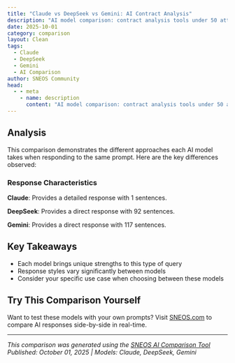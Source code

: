 ```yaml
---
title: "Claude vs DeepSeek vs Gemini: AI Contract Analysis"
description: "AI model comparison: contract analysis tools under 50 attorneys..."
date: 2025-10-01
category: comparison
layout: Clean
tags:
  - Claude
  - DeepSeek
  - Gemini
  - AI Comparison
author: SNEOS Community
head:
  - - meta
    - name: description
      content: "AI model comparison: contract analysis tools under 50 attorneys..."
---
```


<ChatComparison
  title="Claude vs DeepSeek vs Gemini: AI Contract Analysis"
  prompt="contract analysis tools under 50 attorneys"
  :responses='{
    "Claude": "Here are the best contract analysis tools for law firms with under 50 attorneys:\n\n## **Comprehensive Contract Management Platforms**\n\n**ContractPodAi**\n- AI-powered contract review and analysis\n- Template libraries and clause recommendations\n- Pricing: Custom, but competitive for mid-size firms\n- Strong integration capabilities\n\n**Ironclad**\n- Intuitive contract lifecycle management\n- Advanced analytics and reporting\n- Self-service contract creation\n- Good for growing firms\n\n## **Document Review \u0026 Analysis Tools**\n\n**LawGeex**\n- AI contract review focused on specific contract types\n- Quick turnaround times\n- Pre-trained on common business contracts\n- Transparent pricing model\n\n**Kira Systems** (now part of Litera)\n- Machine learning for contract analysis\n- Excellent due diligence capabilities\n- Strong extraction of key terms and clauses\n\n**eBrevia** (now ThomsonReuters)\n- AI-powered document analysis\n- Good for M\u0026A and due diligence\n- Integrates with other TR tools\n\n## **Budget-Friendly Options**\n\n**ContractSafe**\n- Simple contract storage and search\n- Basic analytics and reporting\n- Very affordable for smaller firms\n- Easy implementation\n\n**Concord** (now part of Icertis)\n- User-friendly interface\n- Good workflow automation\n- Reasonable pricing tiers\n\n**PandaDoc**\n- Document automation and e-signature\n- Basic contract analytics\n- Affordable subscription model\n\n## **Key Considerations for Smaller Firms**\n\n- **Implementation time and complexity**\n- **Training requirements for staff**\n- **Integration with existing legal tech stack**\n- **Scalability as the firm grows**\n- **Data security and compliance features**\n\nWould you like me to elaborate on any specific tool or discuss particular use cases for your firm?",
    "DeepSeek": "Of course. This is a very common and critical need for growing law firms. The \u0022under 50 attorney\u0022 size means you need tools that are powerful and legitimate, but also prioritize ease of use, quick implementation, and cost-effectiveness.\n\nThe market has responded well to this need, and the best tools for you will balance AI power with practical features that don\u0027t require a massive IT department.\n\n### Key Considerations for a Firm Your Size:\n\n*   **User-Friendly Interface:** Lawyers and paralegals should be able to use it without extensive training.\n*   **\u0022Set-and-Forget\u0022 Playbooks:** The ability to create firm-specific standards for different contract types (e.g., NDAs, Service Agreements) is crucial for efficiency and consistency.\n*   **Integration:** Does it work with your existing practice management software (Clio, LeanLaw, etc.) or at least Microsoft Word?\n*   **Pricing Model:** Look for transparent, per-user or flat-fee pricing, not enterprise-level quotes that require a sales call.\n*   **Security \u0026 Confidentiality:** Non-negotiable. The tool must have robust, enterprise-grade security, even for smaller firms.\n\n---\n\n### Top Contract Analysis Tools for Firms Under 50 Attorneys\n\nHere is a breakdown of tools that fit your profile, categorized by their primary strength.\n\n#### Category 1: AI-Powered Analysis \u0026 Review (The \u0022Heavy Lifters\u0022)\n\nThese tools use artificial intelligence to read and analyze contracts, identifying clauses, risks, and deviations from your standards.\n\n1.  **LawGeex**\n    *   **Best For:** Automated compliance review against a custom playbook. It\u0027s exceptionally good for high-volume, standardized contracts like NDAs and Procurement Agreements.\n    *   **Why it\u0027s a good fit:** It\u0027s designed to be used by lawyers without a tech background. You build your playbook (\u0022we always need an indemnification clause\u0022), and LawGeex flags any contract that doesn\u0027t meet your standards. It provides a clear \u0022Pass/Fail\u0022 report.\n    *   **Pricing:** Transparent, subscription-based. Well within the budget for a firm of your size.\n\n2.  **LexCheck**\n    *   **Best For:** Accelerating redlining and negotiation directly in Microsoft Word.\n    *   **Why it\u0027s a good fit:** It integrates seamlessly with Word and Outlook. As you receive contracts, LexCheck\u0027s AI suggests redlines and negotiating positions based on your playbook, dramatically speeding up the first draft review. It feels like a super-powered \u0022Track Changes.\u0022\n    *   **Pricing:** Subscription-based, typically per user. Aimed at professional service firms like yours.\n\n3.  **Kira Systems (now part of Litera)**\n    *   **Best For:** Due diligence in M\u0026A, real estate, or financing transactions. It\u0027s a powerhouse for extracting data from large sets of documents.\n    *   **Why it\u0027s a good fit:** While used by large firms, its modular and focused nature makes it accessible for smaller firms that specialize in transactional work. If your firm does a few big deals a year, not a high volume of small contracts, Kira can be a game-changer.\n    *   **Pricing:** Can be more project-based or a modular subscription. You\u0027d need to get a quote, but it\u0027s worth exploring for specialist firms.\n\n#### Category 2: Clause \u0026 Knowledge Management (The \u0022Organizers\u0022)\n\nThese tools help you create, find, and manage your best clauses and past work product, making your team more efficient.\n\n1.  **Contract Express (by Litera)**\n    *   **Best For:** Automating the *creation* of first-draft contracts from intelligent questionnaires.\n    *   **Why it\u0027s a good fit:** If you find yourself drafting the same types of agreements repeatedly (e.g., client engagement letters, specific licenses), Contract Express can automate 90% of that work. A paralegal or associate answers a dynamic questionnaire, and a perfectly formatted, firm-approved draft is generated in seconds.\n    *   **Pricing:** Subscription-based. A massive efficiency booster that pays for itself quickly.\n\n2.  **Clause Library (within Practical Law from Thomson Reuters)**\n    *   **Best For:** Firms that already subscribe to or are considering **Practical Law**.\n    *   **Why it\u0027s a good fit:** Practical Law is a fantastic resource for its secondary source materials. Its Clause Library provides expertly drafted, jurisdiction-specific model clauses with practitioner notes. It\u0027s not AI analysis, but it\u0027s an incredible resource for drafting and checking your work.\n    *   **Pricing:** Bundled with a Practical Law subscription, which is a flat-rate fee. Excellent value for the breadth of content.\n\n#### Category 3: All-in-One Practice Management with Contract Features\n\nThese are broader tools where contract management is one feature among many (matter management, timekeeping, billing, etc.).\n\n1.  **Clio**\n    *   **Best For:** Firms wanting a single, integrated system for everything.\n    *   **Why it\u0027s a good fit:** Clio\u0027s strength is its ecosystem. Through its App Directory, you can integrate with many of the tools listed above (like LawGeex). It also has its own built-in document assembly and template features that are robust enough for many firms\u0027 contract needs.\n    *   **Pricing:** Very affordable per-user/month pricing. You get a full practice management suite *and* can bolt on specialized contract tools as needed.\n\n---\n\n### How to Choose: A Simple Decision Framework\n\nAsk yourself these questions:\n\n1.  **What is our biggest pain point?**\n    *   **\u0022We drown in reviewing incoming contracts from clients/vendors.\u0022** -\u003E Look at **LawGeex** or **LexCheck**.\n    *   **\u0022We waste time drafting the same contracts over and over.\u0022** -\u003E Look at **Contract Express**.\n    *   **\u0022We need better clauses and drafting guidance.\u0022** -\u003E Look at **Practical Law\u0027s Clause Library**.\n    *   **\u0022We need a better system for everything, including contracts.\u0022** -\u003E Look at **Clio** and its integrations.\n\n2.  **What is our budget?** Get clear on whether you need a standalone tool budget or if it can be part of a larger practice management upgrade.\n\n3.  **Who will use it?** If it\u0027s just a few partners doing complex deals, a tool like Kira might make sense. If you want every associate and paralegal to use it for daily reviews, LawGeex or LexCheck\u0027s user-friendliness is key.\n\n### Recommended Next Steps\n\n1.  **Identify Your Champion:** Pick one or two people in the firm to lead the evaluation.\n2.  **Schedule Demos:** The websites for these tools make it very easy to book a short, personalized demo. This is the best way to see if it fits your workflow.\n3.  **Ask for a Pilot/Trial:** Most will offer a 2-4 week free trial. Use this time to run **5-10 real, past contracts** through the system. There\u0027s no better test.\n4.  **Check References:** Ask the vendor for a reference from another law firm of a similar size and practice area.\n\nFor a firm of under 50 attorneys, the goal is to **leverage technology to do more work without adding more overhead.** The tools listed above are specifically designed to do just that.",
    "Gemini": "Okay, let\u0027s break down contract analysis tools suitable for law firms with under 50 attorneys.  The key is to find tools that are powerful enough to be useful but also affordable and easy to implement without a dedicated IT department.  Here\u0027s a categorized overview:\n\n**I. Key Considerations When Choosing a Tool:**\n\n*   **Budget:**  This is crucial.  Many tools have tiered pricing, and you need to find one that fits your firm\u0027s financial realities.\n*   **Ease of Use:**  A complex tool that requires extensive training won\u0027t be adopted.  Look for intuitive interfaces and good customer support.\n*   **Integration:**  Can the tool integrate with your existing systems (e.g., document management, CRM, billing software)?  Seamless integration saves time and reduces errors.\n*   **Features:**  Prioritize the features you *actually* need.  Don\u0027t pay for bells and whistles you won\u0027t use. Common features include:\n    *   **Contract Review:** Identifying key clauses, obligations, and risks.\n    *   **Contract Creation/Drafting:** Templating and clause libraries to speed up document generation.\n    *   **Contract Management:** Centralized repository, version control, tracking deadlines/renewals.\n    *   **AI-Powered Analysis:** Natural language processing (NLP) to understand contract content.\n    *   **Collaboration:** Features that allow multiple users to work on contracts simultaneously.\n    *   **Reporting/Analytics:** Insights into contract performance and risk exposure.\n*   **Security:**  Ensure the tool meets industry security standards to protect sensitive client data.  Look for SOC 2 compliance, encryption, and data residency options.\n*   **Scalability:** Can the tool grow with your firm\u0027s needs?  Consider future expansion.\n*   **Customer Support:**  Responsive and helpful customer support is essential, especially during implementation and when troubleshooting.\n*   **Specific Legal Area:** Some tools are tailored to specific areas like Real Estate or M\u0026A. If your firm specializes, check for that.\n*   **Cloud-Based vs. On-Premise:** Cloud-based solutions are generally easier to manage and update, but on-premise options may be preferred for security reasons.\n\n**II. Contract Analysis Tool Categories and Examples (with price ranges where available - keep in mind that pricing changes, so ALWAYS confirm with the vendor):**\n\n**A. AI-Powered Contract Review \u0026 Analysis (Often the most feature-rich but also potentially the most expensive):**\n\n*   **Kira Systems (Now part of Litera):** A powerful AI platform that identifies clauses, extracts data, and highlights risks. Integrates well with other Litera products (like contract drafting and management).  *Pricing: Typically enterprise-level, can be expensive for small firms, but inquire about smaller user packages.*\n*   **Lex Machina (Also part of LexisNexis):** While known for litigation analytics, Lex Machina can also analyze contracts in the context of litigation trends and outcomes.  Good for firms involved in contract disputes. *Pricing: Varies, contact for a custom quote.*\n*   **ROSS Intelligence (Acquired by Thomson Reuters):** Focused on legal research, ROSS also offers contract review capabilities, helping you identify relevant case law and regulatory issues.  *Pricing: Part of Thomson Reuters legal research subscription, contact for details.*\n*   **LawGeex:**  AI-powered contract review that automates the process of identifying risks and deviations from company standards. *Pricing:  Contact for quote - generally in the mid-range for AI tools.*\n*   **Seal Software (Now part of DocuSign):**  AI-driven contract discovery and analytics.  Good for extracting data from large volumes of contracts. *Pricing: Typically enterprise-level, may be cost-prohibitive for smaller firms.*\n*   **DocJuris:** AI-powered contract review and negotiation, specifically designed for attorneys. Integrates with MS Word and Google Docs. *Pricing: Contact for a custom quote.*\n\n**B. Contract Lifecycle Management (CLM) Systems (Covers the entire contract process, from creation to renewal):**\n\n*   **PandaDoc:** A popular choice for small to mid-sized businesses.  Focuses on contract creation, e-signatures, and tracking.  *Pricing: Starts at around $29/user/month (billed annually) for the Essentials plan. Higher tiers with more features.*\n*   **DocuSign CLM:**  DocuSign offers a full CLM platform beyond just e-signatures.  Covers contract creation, approval workflows, and storage.  *Pricing:  Varies significantly based on features and users. Contact for a custom quote.  Can be pricier than PandaDoc.*\n*   **Zoho CRM (with Zoho Contracts):** If you already use Zoho CRM, Zoho Contracts is a natural fit.  It\u0027s a relatively affordable CLM solution. *Pricing: Zoho Contracts is an add-on to Zoho CRM.  Zoho CRM starts at around $14/user/month (billed annually).*\n*   **ContractWorks:** A user-friendly CLM system designed for smaller teams.  Focuses on contract storage, tracking, and reporting. *Pricing: Starts at around $699/month for unlimited users (billed annually).*\n*   **Agiloft:** A highly configurable CLM platform that can be customized to meet specific needs.  *Pricing: Can be expensive, typically geared towards larger organizations. Contact for a custom quote.*\n* **Ironclad:** A modern CLM platform with a focus on workflows and automation. Excellent if your firm handles a high volume of contracts. *Pricing: typically geared towards larger organizations. Contact for a custom quote.*\n\n**C. Contract Drafting \u0026 Templating (Focuses on creating contracts quickly and efficiently):**\n\n*   **HotDocs:**  A long-standing leader in document automation.  Allows you to create templates and generate contracts with variable information. *Pricing:  Can be expensive, but a powerful option for complex documents. Contact for a custom quote.*\n*   **Knackly:** A cloud-based document automation platform specifically for law firms.  Offers pre-built templates and a user-friendly interface. *Pricing: Contact for a custom quote.*\n*   **Woodpecker:** Integrates with Microsoft Word to automate document creation.  *Pricing:  Starts at around $41.67/user/month (billed annually).*\n*   **Afterpattern:** A low-code platform that allows you to build custom legal applications, including document automation workflows. *Pricing: Starts at around $99/month for a single user. Higher tiers with more features.*\n\n**D. E-Signature Tools (Essential for efficient contract execution):**\n\n*   **DocuSign:** The market leader in e-signatures.  Offers a wide range of features and integrations. *Pricing: Starts at around $10/month for a single user.*\n*   **Adobe Sign:** Another popular e-signature solution from Adobe. *Pricing:  Starts at around $13/month for a single user.*\n*   **HelloSign (Now Dropbox Sign):**  A user-friendly e-signature platform with a focus on ease of use. *Pricing: Starts at around $15/month for a single user.*\n\n**III.  Recommendations for Law Firms Under 50 Attorneys:**\n\nGiven the constraints of smaller firms, here\u0027s a suggested approach:\n\n1.  **Start with a CLM Focused on Ease of Use and Affordability:**\n\n    *   **PandaDoc:** A good starting point for contract creation, e-signatures, and basic tracking.\n    *   **Zoho CRM (with Zoho Contracts):** If you\u0027re already using Zoho CRM, the contract add-on can be a cost-effective solution.\n    *   **ContractWorks:** Simple interface and focus on core CLM functions.\n\n2.  **Consider Document Automation for Frequently Used Contracts:**\n\n    *   **Woodpecker:** Easy to integrate with Microsoft Word for automating standard documents.\n\n3.  **Evaluate AI-Powered Review if You Handle Complex Contracts Regularly:**\n\n    *   **DocJuris** is designed with lawyers in mind and has an MS Word add-in to facilitate the review process.\n\n4.  **Prioritize Integrations:** Make sure the tools you choose can integrate with your existing document management system and other key software.\n\n5.  **Free Trials are Your Friend:**  Take advantage of free trials to test out different tools and see which ones best fit your firm\u0027s needs.\n\n**IV. Important Considerations Before Implementing:**\n\n*   **Define Your Needs:**  Clearly identify the problems you\u0027re trying to solve with a contract analysis tool. What are your pain points? What processes do you want to automate?\n*   **Involve Key Stakeholders:** Get input from attorneys, paralegals, and other staff members who will be using the tool.  Their feedback is crucial for successful adoption.\n*   **Develop a Training Plan:** Provide adequate training to ensure that everyone knows how to use the tool effectively.\n*   **Start Small and Scale Up:** Don\u0027t try to implement too many features at once.  Start with the basics and gradually add more functionality as needed.\n*   **Monitor Usage and Track ROI:**  Track how the tool is being used and measure its impact on your firm\u0027s efficiency and profitability.\n\nBy following these guidelines, you can find a contract analysis tool that helps your firm streamline its contract processes, reduce risk, and improve client service. Remember to thoroughly research and compare different options before making a decision.\n"
  }'
  published-date="21:05"
/>

## Analysis

This comparison demonstrates the different approaches each AI model takes when responding to the same prompt. Here are the key differences observed:

### Response Characteristics

**Claude**: Provides a detailed response with 1 sentences. 

**DeepSeek**: Provides a direct response with 92 sentences. 

**Gemini**: Provides a direct response with 117 sentences. 

## Key Takeaways

- Each model brings unique strengths to this type of query
- Response styles vary significantly between models
- Consider your specific use case when choosing between these models

## Try This Comparison Yourself

Want to test these models with your own prompts? Visit [SNEOS.com](https://sneos.com) to compare AI responses side-by-side in real-time.

---

*This comparison was generated using the [SNEOS AI Comparison Tool](https://sneos.com)*
*Published: October 01, 2025 | Models: Claude, DeepSeek, Gemini*
